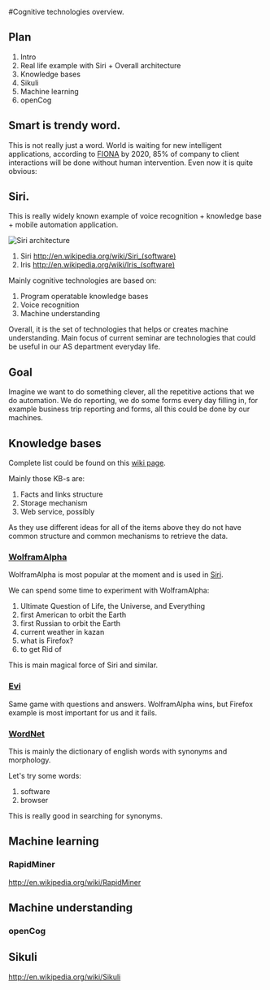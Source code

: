 #Cognitive technologies overview.

## Plan
 1.	Intro
 1.	Real life example with Siri + Overall architecture
 1. Knowledge bases
 1. Sikuli
 1. Machine learning
 1. openCog

## Smart is trendy word.
This is not really just a word. World is waiting for new intelligent applications, according to [FIONA](http://www.sparkingtogether.com/who-is-behind-fiona)
by 2020, 85% of company to client interactions will be done without human intervention.
Even now it is quite obvious:

## Siri.

This is really widely known example of voice recognition + knowledge base + mobile automation application.

![Siri architecture](http://www.oneaccordpartners.com/Portals/124640/images/siri%20how%20it%20works-resized-600.png)




 1. Siri http://en.wikipedia.org/wiki/Siri_(software)
 1. Iris http://en.wikipedia.org/wiki/Iris_(software)


Mainly cognitive technologies are based on:

 1. Program operatable knowledge bases
 1. Voice recognition
 1. Machine understanding

Overall, it is the set of technologies that helps or creates machine understanding.
Main focus of current seminar are technologies that could be useful in our AS department everyday life.

## Goal

Imagine we want to do something clever, all the repetitive actions that we do automation.
We do reporting, we do some forms every day filling in, for example business trip reporting and forms, all this could be done by our machines.

## Knowledge bases

Complete list could be found on this [wiki page](http://en.wikipedia.org/wiki/Commonsense_knowledge_bases).

Mainly those KB-s are:

 1. Facts and links structure
 1. Storage mechanism
 1. Web service, possibly

As they use different ideas for all of the items above they do not have common structure and common mechanisms to retrieve the data.

### [WolframAlpha](http://www.wolframalpha.com/)

WolframAlpha is most popular at the moment and is used in [Siri](http://en.wikipedia.org/wiki/Siri_(software)).

We can spend some time to experiment with WolframAlpha:

 1. Ultimate Question of Life, the Universe, and Everything
 1. first American to orbit the Earth
 1. first Russian to orbit the Earth
 1. current weather in kazan
 1. what is Firefox?
 1. to get Rid of

This is main magical force of Siri and similar.

### [Evi](http://www.evi.com)

Same game with questions and answers. WolframAlpha wins, but Firefox example is most important for us and it fails.

### [WordNet](http://wordnet.princeton.edu/)

This is mainly the dictionary of english words with synonyms and morphology.

Let's try some words:

 1. software
 1. browser

This is really good in searching for synonyms.


## Machine learning

### RapidMiner

http://en.wikipedia.org/wiki/RapidMiner

## Machine understanding

### openCog

## Sikuli

http://en.wikipedia.org/wiki/Sikuli









